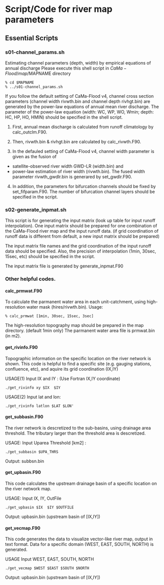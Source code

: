 # Script/Code for river map parameters

## Essential Scripts
### s01-channel_params.sh

 Estimating channel parameters (depth, width) by empirical equations of annual discharge
 Please execute this shell script in $CaMa-Flood/map/$MAPNAME directory
 ~~~
 % cd $MAPNAME
 % ../s01-channel_params.sh
~~~

If you follow the default setting of  CaMa-Flood v4, channel cross section parameters (channel width rivwth.bin and channel depth rivhgt.bin) are  generated by the power-law equations of annual mean river discharge. The parameter of the power-law equation (width: WC, WP, WO, Wmin; depth: HC, HP, HO, HMIN) should be specified in the shell script.

1. First, annual mean discharge is calculated from runoff climatology by calc_outclm.F90.

2. Then, rivwth.bin & rivhgt.bin are calculated by calc_rivwth.F90.

3. In the defauled setting of CaMa-Flood v4, channel width parameter is given as the fusion of 
- satellite-observed river width GWD-LR  (width.bin) and
- power-law estimation of river width (rivwth.bin).
The fused width parameter rivwth_gwdlr.bin is generared by set_gwdlr.F90.

4. In addition, the parameters for bifurcation channels should be fixed by set_fifparam.F90.
The number of bifurcation channel layers should be specified in the script.

### s02-generate_inpmat.sh

This script is for generating the input matrix (look up table for input runoff interpolation).
One input matrix should be prepared for one combination of the CaMa-Flood river map and the input runoff data. (if grid coordination of runoff data is different from default, a new input matrix should be prepared)

The input matrix file names and the grid coordination of the input runoff data should be specified. Also, the precision of interpolation (1min, 30sec, 15sec, etc) should be specified in the script.

The input matrix file is generated by generate_inpmat.F90

### Other helpful codes.

#### calc_prmwat.F90
To calculate the parmanent water area in each unit-catchment, using high-resolution water mask (hires/rivwth.bin).
Usage:
~~~
% calc_prmwat [1min, 30sec, 15sec, 3sec]
~~~
The high-resolution topography map should be prepared in the map directory. (default 1min only)
The parmanent water area file is prmwat.bin (in m2).

#### get_rivinfo.F90
Topographic information on the specific location on the river network is shown.
This code is helpful to find a specific site (e.g. gauging stations, confluence, etc), and aquire its grid coordination (IX,IY)

USAGE(1) Input IX  and IY :    (Use Fortran IX,IY coordinate)
~~~
./get_rivinfo xy $IX  $IY
~~~

USAGE(2) Input lat and lon: 
~~~
./get_rivinfo latlon $LAT $LON'
~~~

#### get_subbasin.F90
The river network is descretized to the sub-basins, using drainage area threshold. The tributary larger than the threshold area is descretized.

USAGE: Input Uparea Threshold [km2] :  
~~~
./get_subbasin $UPA_THRS
~~~
Output: subbsn.bin

#### get_upbasin.F90
This code calculates the upstream drainage basin of a specific location on the river network map.

USAGE: Input IX, IY, OutFile   
~~~
./get_upbasin $IX  $IY $OUTFILE
~~~
Output: upbasin.bin (upstream basin of [IX,IY])


#### get_vecmap.F90
This code generates the data to visualize vector-like river map, output in text format.
Data for a specific domain (WEST, EAST, SOUTH, NORTH) is generated.

USAGE Input WEST, EAST, SOUTH, NORTH
~~~
./get_vecmap $WEST $EAST $SOUTH $NORTH
~~~
Output: upbasin.bin (upstream basin of [IX,IY])

